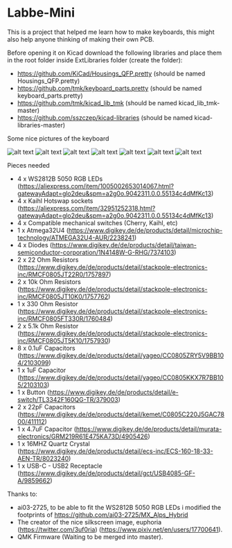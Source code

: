 # Labbe-Mini

This is a project that helped me learn how to make keyboards, this might also help anyone thinking of making their own PCB.

Before opening it on Kicad download the following libraries and place them in the root folder inside ExtLibraries folder (create the folder):
* https://github.com/KiCad/Housings_QFP.pretty (should be named Housings_QFP.pretty)
* https://github.com/tmk/keyboard_parts.pretty (should be named keyboard_parts.pretty)
* https://github.com/tmk/kicad_lib_tmk (should be named kicad_lib_tmk-master)
* https://github.com/sszczep/kicad-libraries (should be named kicad-libraries-master)

Some nice pictures of the keyboard

![alt text](https://github.com/alabbe9545/Labbe-Mini/blob/main/images/pcb.png)
![alt text](https://github.com/alabbe9545/Labbe-Mini/blob/main/images/render.png)
![alt text](https://github.com/alabbe9545/Labbe-Mini/blob/main/images/IMG_1779.jpg)
![alt text](https://github.com/alabbe9545/Labbe-Mini/blob/main/images/IMG_1780.jpg)
![alt text](https://github.com/alabbe9545/Labbe-Mini/blob/main/images/IMG_1782.jpg)
![alt text](https://github.com/alabbe9545/Labbe-Mini/blob/main/images/IMG_1783.jpg)
![alt text](https://github.com/alabbe9545/Labbe-Mini/blob/main/images/case.jpg)

Pieces needed
* 4 x WS2812B 5050 RGB LEDs (https://aliexpress.com/item/1005002653014067.html?gatewayAdapt=glo2deu&spm=a2g0o.9042311.0.0.55134c4dMfKc13)
* 4 x Kaihl Hotswap sockets (https://aliexpress.com/item/32951252318.html?gatewayAdapt=glo2deu&spm=a2g0o.9042311.0.0.55134c4dMfKc13)
* 4 x Compatible mechanical switches (Cherry, Kaihl, etc)
* 1 x Atmega32U4 (https://www.digikey.de/de/products/detail/microchip-technology/ATMEGA32U4-AUR/2238241)
* 4 x Diodes (https://www.digikey.de/de/products/detail/taiwan-semiconductor-corporation/1N4148W-G-RHG/7374103)
* 2 x 22 Ohm Resistors (https://www.digikey.de/de/products/detail/stackpole-electronics-inc/RMCF0805JT22R0/1757897)
* 2 x 10k Ohm Resistors (https://www.digikey.de/de/products/detail/stackpole-electronics-inc/RMCF0805JT10K0/1757762)
* 1 x 330 Ohm Resistor (https://www.digikey.de/de/products/detail/stackpole-electronics-inc/RMCF0805FT330R/1760484)
* 2 x 5.1k Ohm Resistor (https://www.digikey.de/de/products/detail/stackpole-electronics-inc/RMCF0805JT5K10/1757930)
* 8 x 0.1uF Capacitors (https://www.digikey.de/de/products/detail/yageo/CC0805ZRY5V9BB104/2103099)
* 1 x 1uF Capacitor (https://www.digikey.de/de/products/detail/yageo/CC0805KKX7R7BB105/2103103)
* 1 x Button (https://www.digikey.de/de/products/detail/e-switch/TL3342F160QG-TR/379003)
* 2 x 22pF Capacitors (https://www.digikey.de/de/products/detail/kemet/C0805C220J5GAC7800/411112)
* 1 x 4.7uF Capacitor (https://www.digikey.de/de/products/detail/murata-electronics/GRM219R61E475KA73D/4905426)
* 1 x 16MHZ Quartz Crystal (https://www.digikey.de/de/products/detail/ecs-inc/ECS-160-18-33-AEN-TR/8023240)
* 1 x USB-C - USB2 Receptacle (https://www.digikey.de/de/products/detail/gct/USB4085-GF-A/9859662)

Thanks to:
* ai03-2725, to be able to fit the WS2812B 5050 RGB LEDs i modified the footprints of https://github.com/ai03-2725/MX_Alps_Hybrid
* The creator of the nice silkscreen image, euphoria (https://twitter.com/3uf0ria) (https://www.pixiv.net/en/users/17700641).
* QMK Firmware (Waiting to be merged into master).